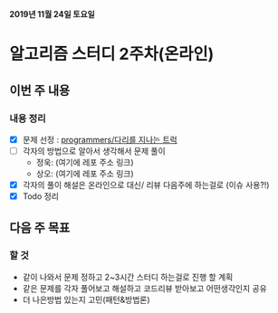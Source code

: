 **2019년 11월 24일 토요일**
# 알고리즘 스터디 2주차(온라인)

## 이번 주 내용
### 내용 정리
- [x] 문제 선정 : [programmers/다리를 지나는 트럭](https://programmers.co.kr/learn/courses/30/lessons/42583)
- [ ] 각자의 방법으로 알아서 생각해서 문제 풀이
   - 정욱: (여기에 레포 주소 링크)
   - 상오: (여기에 레포 주소 링크)
- [x] 각자의 풀이 해설은 온라인으로 대신/ 리뷰 다음주에 하는걸로 (이슈 사용?!)
- [x] Todo 정리

## 다음 주 목표
### 할 것
- 같이 나와서 문제 정하고 2~3시간 스터디 하는걸로 진행 할 계획
- 같은 문제를 각자 풀어보고 해설하고 코드리뷰 받아보고 어떤생각인지 공유
- 더 나은방법 있는지 고민(패턴&방법론)
